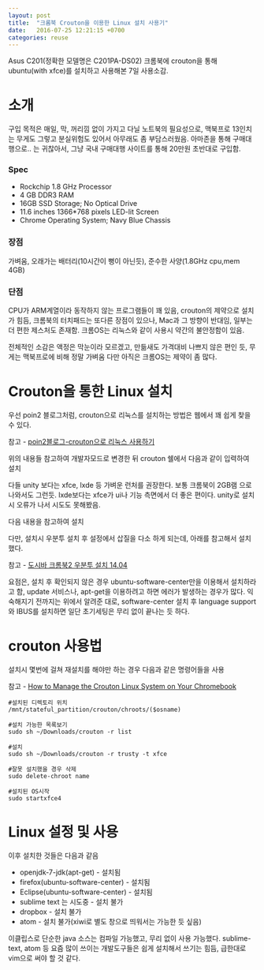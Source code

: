 ```yaml
---
layout: post
title:  "크롬북 Crouton을 이용한 Linux 설치 사용기"
date:   2016-07-25 12:21:15 +0700
categories: reuse
---
```


Asus C201(정확한 모델명은 C201PA-DS02) 크롬북에 crouton을 통해 ubuntu(with xfce)를 설치하고 사용해본 7일 사용소감.

# 소개

구입 목적은 매일, 막, 꺼리낌 없이 가지고 다닐 노트북의 필요성으로, 맥북프로 13인치는 무게도 그렇고 분실위험도 있어서 아무래도 좀 부담스러웠음. 아마존을 통해 구매대행으로.. 는 귀찮아서, 그냥 국내 구매대행 사이트를 통해 20만원 초반대로 구입함.

### Spec

- Rockchip 1.8 GHz Processor
- 4 GB DDR3 RAM
- 16GB SSD Storage; No Optical Drive
- 11.6 inches 1366*768 pixels LED-lit Screen
- Chrome Operating System; Navy Blue Chassis

### 장점
가벼움, 오래가는 배터리(10시간이 뻥이 아닌듯), 준수한 사양(1.8GHz cpu,mem 4GB)

### 단점
CPU가 ARM계열이라 동작하지 않는 프로그램들이 꽤 있음, crouton의 제약으로 설치가 힘듬, 크롬북의 터치패드는 또다른 장점이 있으나, Mac과 그 방향이 반대임, 일부는 더 편한 제스처도 존재함. 크롬OS는 리눅스와 같이 사용시 약간의 불안정함이 있음.

전체적인 소감은 액정은 막눈이라 모르겠고, 만듦새도 가격대비 나쁘지 않은 편인 듯, 무게는 맥북프로에 비해 정말 가벼움
다만 아직은 크롬OS는 제약이 좀 많다.


# Crouton을 통한 Linux 설치

우선 poin2 블로그처럼, crouton으로 리눅스를 설치하는 방법은 웹에서 꽤 쉽게 찾을 수 있다.

참고 - [poin2블로그-crouton으로 리눅스 사용하기](http://blog.poin2.com/2015/09/크롬북에서-crouton-사용하기/)

위의 내용들 참고하여 개발자모드로 변경한 뒤 crouton 쉘에서 다음과 같이 입력하여 설치

다들 unity 보다는 xfce, lxde 등 가벼운 런처를 권장한다. 보통 크롬북이 2GB램 으로 나와서도 그런듯. lxde보다는 xfce가 ui나 기능 측면에서 더 좋은 편이다. unity로 설치시 오류가 나서 시도도 못해봤음.

다음 내용을 참고하여 설치


다만, 설치시 우분투 설치 후 설정에서 삽질을 다소 하게 되는데, 아래를 참고해서 설치했다.

참고 - [도시바 크롬북2 우분투 설치 14.04](http://bookstorycabin.tistory.com/entry/도시바-크롬북2-chromebook-2-우분투-ubuntu-설치-1404)

요점은, 설치 후 확인되지 않은 경우 ubuntu-software-center만을 이용해서 설치하라고 함, update 서비스나, apt-get을 이용하려고 하면 에러가 발생하는 경우가 많다. 익숙해지기 전까지는 위에서 알려준 대로, software-center 설치 후 language support와 IBUS를 설치하면 일단 초기세팅은 무리 없이 끝나는 듯 하다.


# crouton 사용법

설치시 몇번에 걸쳐 재설치를 해야만 하는 경우 다음과 같은 명령어들을 사용

참고 - [How to Manage the Crouton Linux System on Your Chromebook](http://www.howtogeek.com/210047/how-to-manage-the-crouton-linux-system-on-your-chromebook/)

    #설치된 디렉토리 위치
    /mnt/stateful_partition/crouton/chroots/($osname)

    #설치 가능한 목록보기
    sudo sh ~/Downloads/crouton -r list

    #설치
    sudo sh ~/Downloads/crouton -r trusty -t xfce

    #잘못 설치했을 경우 삭제
    sudo delete-chroot name

    #설치된 OS시작
    sudo startxfce4



# Linux 설정 및 사용

이후 설치한 것들은 다음과 같음

- openjdk-7-jdk(apt-get) - 설치됨
- firefox(ubuntu-software-center) - 설치됨
- Eclipse(ubuntu-software-center) - 설치됨
- sublime text 는 시도중 - 설치 불가
- dropbox - 설치 불가
- atom - 설치 불가(xiwi로 별도 창으로 띄워서는 가능한 듯 싶음)


이클립스로 단순한 java 소스는 컴파일 가능했고, 무리 없이 사용 가능했다. sublime-text, atom 등 요즘 많이 쓰이는 개발도구들은 쉽게 설치해서 쓰기는 힘듬, 급한대로 vim으로 써야 할 것 같다.
